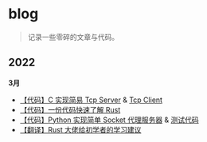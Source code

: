 # blog

> 记录一些零碎的文章与代码。

## 2022

**3月**
- [【代码】C 实现简易 Tcp Server](./code/tcp-server.c) & [Tcp Client](./code/tcp-client.c)
- [【代码】一份代码快速了解 Rust](https://github.com/asur4s/a-code-to-learn-rust/blob/main/study.rs)
- [【代码】Python 实现简单 Socket 代理服务器](./code/socket-proxy.py) & [测试代码](./code/socket-client.py)
- [【翻译】Rust 大佬给初学者的学习建议](./doc/1.md)
